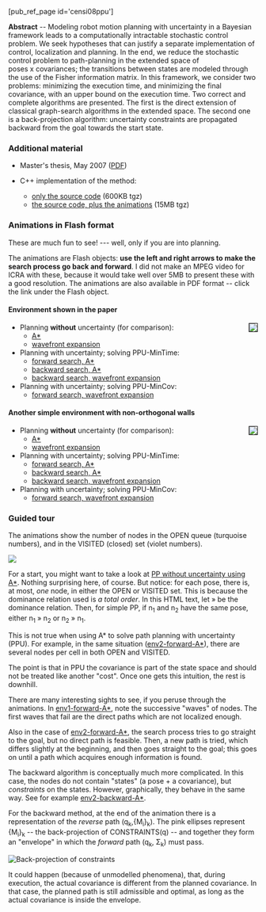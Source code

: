 <!-- ---
title: On robot motion planning with uncertainty
Subject_short: Planning with uncertainty
PURL: https://purl.org/censi/2007/ppu
https://purl.org/censi/web/planning-with-uncertainty/
Date: 2007-08-22
inMenu: true
orderInfo: -10
---
 -->

[pub_ref_page id='censi08ppu']
<!-- 
- A.&nbsp;Censi, D. Calisi, [A. De Luca][deluca], [G. Oriolo][oriolo] *"A Bayesian framework for optimal motion planning with uncertainty"*,  ICRA'08

  - [final version (PDF)][ppu-08icra-final]
 -->
**Abstract** -- 
Modeling robot motion planning with uncertainty in a
Bayesian framework leads to a computationally intractable
stochastic control problem. We seek hypotheses that can
justify a separate implementation of control, localization
and planning. In the end, we reduce the stochastic control
problem to path-planning in the extended space of poses&nbsp;x&nbsp;covariances; the transitions between states are modeled
through the use of the Fisher information matrix. In this
framework, we consider two problems: minimizing the
execution time, and minimizing the final covariance, with
an upper bound on the execution time. Two correct and
complete algorithms are presented. The first is the direct
extension of classical graph-search algorithms in the
extended space. The second one is a back-projection
algorithm: uncertainty constraints are propagated backward
from the goal towards the start state.
<!-- 
<pre class="bib bib2">
@inProceedings{censi08ppu,
    author = {Andrea Censi and Daniele Calisi and 
              Alessandro De Luca and Giuseppe Oriolo},
    title = {A {B}ayesian framework for optimal motion 
             planning with uncertainty },
    booktitle = {Proceedings of the {IEEE} International Conference 
                 on Robotics and Automation ({ICRA})},
    year = {2008},  month = {May},  address = {Pasadena, CA},
    doi = { 10.1109/ROBOT.2008.4543469 },
    url = { https://purl.org/censi/2007/ppu},
    pdf = { https://censi.science/pub/research/2008-icra-ppu.pdf}
}
</pre> -->

### Additional material ###

- Master's thesis, May 2007  ([PDF][ppu-thesis])

- C++ implementation of the method:
  - [only the source code][ppu-sw] (600KB tgz)
  - [the source code, plus the animations][ppu-sw-figures] (15MB tgz)

[ppu-08icra-draft]: https://censi.science/pub/research/2008-icra-ppu-draft.pdf
[ppu-08icra-final]: https://censi.science/pub/research/2008-icra-ppu.pdf

[ppu-thesis]: https://censi.science/pub/research/2007-thesis-censi-ppu.pdf
[ppu-sw]:  https://censi.science/pub/research/2008-icra-ppu/2008-icra-ppu-sw.tgz
[ppu-sw-figures]:  https://censi.science/pub/research/2008-icra-ppu/2008-icra-ppu-sw-figures.tgz


### Animations in Flash format ###

These are much fun to see! --- well, only if you are into planning.

The animations are Flash objects: **use the left and right arrows to make the search process go back and forward**. I did not make an MPEG video for ICRA with these, because it would take well over 5MB to present these with a good resolution. The animations are also available in PDF format -- click the link under the Flash object.

#### Environment shown in the paper ####

<style type='text/css'>
.images {
  float: right; border: solid 1px black;
}
</style>


<img class='images' src='https://censi.science/pub/research/2007-thesis-censi-ppu/due_curve_small.png'/>
 

- Planning **without** uncertainty (for comparison):
   - [A\*](https://censi.science/pub/research/2007-thesis-censi-ppu/videos/due_curve-ppa-video.html)
   - [wavefront expansion](https://censi.science/pub/research/2007-thesis-censi-ppu/videos/due_curve-ppw-video.html)
- Planning with uncertainty; solving PPU-MinTime: 
   - [forward search, A\*](https://censi.science/pub/research/2007-thesis-censi-ppu/videos/due_curve-fa2-video.html)
   - [backward search, A\*](https://censi.science/pub/research/2007-thesis-censi-ppu/videos/due_curve-ba2-video.html)
   - [backward search, wavefront expansion](https://censi.science/pub/research/2007-thesis-censi-ppu/videos/due_curve-bw3-video.html)
- Planning with uncertainty; solving PPU-MinCov: 
  - [forward search, wavefront expansion](https://censi.science/pub/research/2007-thesis-censi-ppu/videos/due_curve-fw2-video.html)


#### Another simple environment with non-orthogonal walls ####


<img class='images' src='https://censi.science/pub/research/2007-thesis-censi-ppu/corner2_small.png'/>

- Planning **without** uncertainty (for comparison):
   - [A\*](https://censi.science/pub/research/2007-thesis-censi-ppu/videos/corner2-ppa-video.html)
   - [wavefront expansion](https://censi.science/pub/research/2007-thesis-censi-ppu/videos/corner2-ppw-video.html)
- Planning with uncertainty; solving PPU-MinTime: 
   - [forward search, A\*](https://censi.science/pub/research/2007-thesis-censi-ppu/videos/corner2-fa2-video.html)
   - [backward search, A\*](https://censi.science/pub/research/2007-thesis-censi-ppu/videos/corner2-ba2-video.html)
   - [backward search, wavefront expansion](https://censi.science/pub/research/2007-thesis-censi-ppu/videos/corner2-bw3-video.html)
- Planning with uncertainty; solving PPU-MinCov: 
  - [forward search, wavefront expansion](https://censi.science/pub/research/2007-thesis-censi-ppu/videos/corner2-fw2-video.html)

### Guided tour ###

The animations show the number of nodes in the OPEN queue (turquoise numbers), 
and in the VISITED (closed) set (violet numbers).


<img  src='https://censi.science/pub/research/2007-thesis-censi-ppu/legend_small.png'/>


For a start, you might want to take a look at [PP without uncertainty using A\*](https://censi.science/pub/research/2007-thesis-censi-ppu/videos/corner2-ppa-video.html). Nothing surprising here, of course.
But notice: for each pose, there is, at most, *one* node, in
either the OPEN or VISITED set. This is because the dominance relation
used is *a total order*. In this HTML text, let &raquo; be the dominance relation. Then, for simple PP,  if n<sub>1</sub> and n<sub>2</sub> have
the same pose, either n<sub>1</sub> &raquo; n<sub>2</sub> or n<sub>2</sub> &raquo; n<sub>1</sub>.

This is not true when using A\* to solve path planning with uncertainty (PPU). For example, in the same situation ([env2-forward-A\*](https://censi.science/pub/research/2007-thesis-censi-ppu/videos/corner2-fa2-video.html)), there are several nodes per cell
in both OPEN and VISITED. 

The point is that in PPU the covariance is part of the state
space and should not be treated like another "cost". Once one gets
this intuition, the rest is downhill.

There are many interesting sights to see, if you peruse through the
animations. In [env1-forward-A\*](https://censi.science/pub/research/2007-thesis-censi-ppu/videos/due_curve-fa2-video.html), note the successive "waves" of nodes. The first waves that fail are the direct paths which
are not localized enough.

Also in the case of [env2-forward-A\*](https://censi.science/pub/research/2007-thesis-censi-ppu/videos/corner2-fa2-video.html), the search process tries to go straight to the goal, but no direct path is feasible. Then, a new path is tried, which differs slightly at the beginning, and then goes straight to the goal; this goes on until a path which acquires enough information is found.

The backward algorithm is conceptually much more complicated. In this
case, the nodes do not contain "states" (a pose + a covariance), but
*constraints* on the states. However, graphically, they behave in the same way.
See for example [env2-backward-A\*](https://censi.science/pub/research/2007-thesis-censi-ppu/videos/due_curve-ba2-video.html).

For the backward method, at the end of the animation there is 
a representation of the *reverse* path (q<sub>k</sub>,\{M<sub>i</sub>\}<sub>k</sub>).
The pink ellipses represent \{M<sub>i</sub>\}<sub>k</sub> -- the back-projection of CONSTRAINTS(q) -- and together they form an "envelope" in which
the *forward* path (q<sub>k</sub>, &Sigma;<sub>k</sub>) must pass.

![Back-projection of constraints](https://censi.science/pub/research/2007-thesis-censi-ppu/envelope_small.png)

It could happen (because of unmodelled phenomena), that, during execution, the actual covariance is different from the planned covariance. In that case, the planned path is still admissible and optimal, as long as the actual covariance is inside the envelope.



